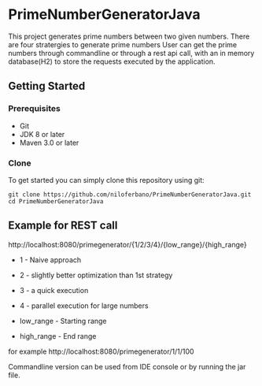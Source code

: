 # PrimeNumberGeneratorJava
This project generates prime numbers between two given numbers. There are four stratergies to generate prime numbers
User can get the prime numbers through commandline or through a rest api call, with an in memory database(H2) to store the 
requests executed by the application.

## Getting Started

### Prerequisites

* Git
* JDK 8 or later
* Maven 3.0 or later

### Clone
To get started you can simply clone this repository using git:
```
git clone https://github.com/niloferbano/PrimeNumberGeneratorJava.git
cd PrimeNumberGeneratorJava
```

## Example for REST call

http://localhost:8080/primegenerator/{1/2/3/4}/{low_range}/{high_range}
* 1 -  Naive approach
* 2 -  slightly better optimization than 1st strategy
* 3 - a quick execution
* 4 - parallel execution for large numbers

* low_range - Starting range
* high_range - End range

for example http://localhost:8080/primegenerator/1/1/100

Commandline version can be used from IDE console or by running the jar file.




